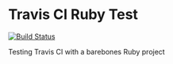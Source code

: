 # Travis CI Ruby Test

[![Build Status](https://travis-ci.org/BideoWego/travis-ci-test.svg?branch=master)](https://travis-ci.org/BideoWego/travis-ci-test)


Testing Travis CI with a barebones Ruby project



